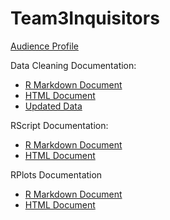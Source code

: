 # Team3Inquisitors

[Audience Profile](https://github.com/Julie789/Team3Inquisitors/blob/master/AudienceProfile.md)

Data Cleaning Documentation: 
 * [R Markdown Document](https://github.com/Julie789/Team3Inquisitors/blob/master/DataCleaning/DataCleaning_HurricaneIsland.Rmd)
 * [HTML Document](https://github.com/Julie789/Team3Inquisitors/blob/master/DataCleaning/DataCleaning_HurricaneIsland.html)
 * [Updated Data](https://github.com/Julie789/Team3Inquisitors/tree/master/DataCleaning/CleanedData)
 
 RScript Documentation:
  * [R Markdown Document](https://github.com/Julie789/Team3Inquisitors/blob/master/RScript/RScript_HurricaneIsland.Rmd)
  * [HTML Document](https://github.com/Julie789/Team3Inquisitors/blob/master/RScript/RScript_HurricaneIsland.html)
  
 RPlots Documentation
  * [R Markdown Document](https://github.com/Julie789/Team3Inquisitors/blob/master/R%20Graphs/RPlots_HurricaneIsland.Rmd)
  * [HTML Document](https://github.com/Julie789/Team3Inquisitors/blob/master/R%20Graphs/RPlots_HurricaneIsland.html)
